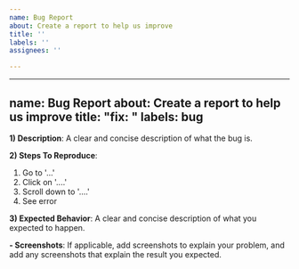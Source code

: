 ```yaml
---
name: Bug Report
about: Create a report to help us improve
title: ''
labels: ''
assignees: ''

---
```


---
name: Bug Report
about: Create a report to help us improve
title: "fix: "
labels: bug
---

**1) Description**:
A clear and concise description of what the bug is.

**2) Steps To Reproduce**:

1. Go to '...'
2. Click on '....'
3. Scroll down to '....'
4. See error

**3) Expected Behavior**:
A clear and concise description of what you expected to happen.

**- Screenshots**:
If applicable, add screenshots to explain your problem, and add any screenshots that explain the result you expected.
